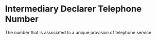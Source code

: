# Intermediary Declarer Telephone Number
The number that is associated to a unique provision of telephone service.